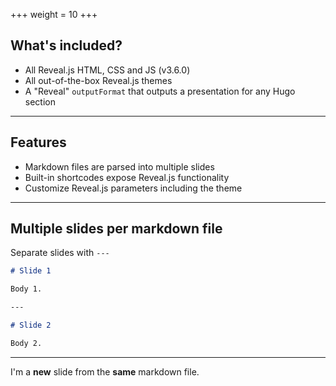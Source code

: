 +++
weight = 10
+++

## What's included?

- All Reveal.js HTML, CSS and JS (v3.6.0)
- All out-of-the-box Reveal.js themes
- A "Reveal" `outputFormat` that outputs a presentation for any Hugo section

---

## Features

- Markdown files are parsed into multiple slides
- Built-in shortcodes expose Reveal.js functionality
- Customize Reveal.js parameters including the theme

---

## Multiple slides per markdown file

Separate slides with `---`

```markdown
# Slide 1

Body 1.

---

# Slide 2

Body 2.

```

---

I'm a **new** slide from the **same** markdown file.
